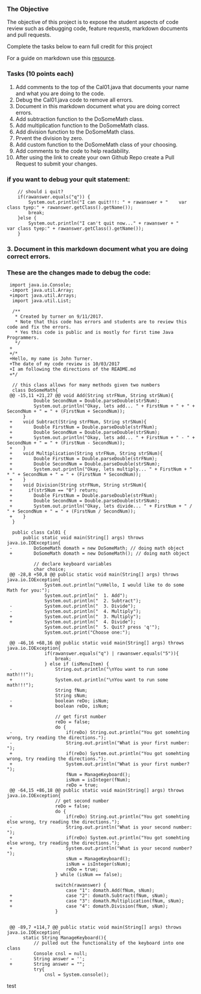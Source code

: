 ### The Objective
The objective of this project is to expose the student aspects of code review such as debugging code, feature requests, markdown documents and pull requests.  

Complete the tasks below to earn full credit for this project

For a guide on markdown use this [resource](http://commonmark.org/help/).

### Tasks (10 points each)
1. Add comments to the top of the Cal01.java that documents your name and what you are doing to the code. 
2. Debug the Cal01.java code to remove all errors. 
3. Document in this markdown document what you are doing correct errors. 
4. Add subtraction function to the DoSomeMath class.
5. Add multiplication function to the DoSomeMath class.
6. Add division function to the DoSomeMath class.
7. Prvent the division by zero.
8. Add custom function to the DoSomeMath class of your choosing. 
9. Add comments to the code to help readability. 
10. After using the link to create your own Github Repo create a Pull Request to submit your changes. 

### if you want to debug your quit statement:
```
    // should i quit?
    if(rawanswer.equals("q")) { 
        System.out.println("I can quit!!!: " + rawanswer + "    var class tyep:" + rawanswer.getClass().getName());
        break;
    }else { 
        System.out.println("I can't quit now..." + rawanswer + "    var class tyep:" + rawanswer.getClass().getName());
    }
```


### 3. Document in this markdown document what you are doing correct errors.
### These are the changes made to debug the code:
```
 import java.io.Console;
 -import java.util.Array;
 +import java.util.Arrays;
  import java.util.List;
  
  /**
   * Created by turner on 9/11/2017.
   * Note that this code has errors and students are to review this code and fix the errors.
   * Yes this code is public and is mostly for first time Java Programmers. 
   */
 + 
 +/*
 +Hello, my name is John Turner.
 +The date of my code review is 10/03/2017
 +I am following the directions of the README.md 
 +*/
  
  // this class allows for many methods given two numbers 
  class DoSomeMath{
 @@ -15,11 +21,27 @@ void Add(String strFNum, String strSNum){
          Double SecondNum = Double.parseDouble(strSNum);
          System.out.println("Okay, lets add... " + FirstNum + " + " + SecondNum + " = " + (FirstNum + SecondNum));
      }
 +    void Subtract(String strFNum, String strSNum){
 +        Double FirstNum = Double.parseDouble(strFNum);
 +        Double SecondNum = Double.parseDouble(strSNum);
 +        System.out.println("Okay, lets add... " + FirstNum + " - " + SecondNum + " = " + (FirstNum - SecondNum));
 +    }
 +    void Multiplication(String strFNum, String strSNum){
 +        Double FirstNum = Double.parseDouble(strFNum);
 +        Double SecondNum = Double.parseDouble(strSNum);
 +        System.out.println("Okay, lets multiply... " + FirstNum + " * " + SecondNum + " = " + (FirstNum * SecondNum));
 +    }
 +    void Division(String strFNum, String strSNum){
 +		if(strSNum == "0") return;
 +        Double FirstNum = Double.parseDouble(strFNum);
 +        Double SecondNum = Double.parseDouble(strSNum);
 +        System.out.println("Okay, lets divide... " + FirstNum + " / " + SecondNum + " = " + (FirstNum / SecondNum));
 +    }
  }
  
  public class Cal01 {
      public static void main(String[] args) throws java.io.IOException{
 -        DoSomeMath domath = new DoSomeMath; // doing math object
 +        DoSomeMath domath = new DoSomeMath(); // doing math object
  
          // declare keyboard variables
          char choice;
 @@ -28,8 +50,8 @@ public static void main(String[] args) throws java.io.IOException{
              System.out.println("\nHello, I would like to do some Math for you:");
              System.out.println("  1. Add");
              System.out.println("  2. Subtract");
 -            System.out.println("  3. Divide");
 -            System.out.println("  4. Multiply");
 +            System.out.println("  3. Multiply");
 +            System.out.println("  4. Divide");
              System.out.println("  5. Quit? press 'q'");
              System.out.print("Choose one:");
  
 @@ -46,16 +68,16 @@ public static void main(String[] args) throws java.io.IOException{
              if(rawanswer.equals("q") | rawanswer.equals("5")){
                  break;
              } else if (isMenuItem) {
 -                String.out.println("\nYou want to run some math!!!");
 +                System.out.println("\nYou want to run some math!!!");
                  String fNum;
                  String sNum;
 -                boolean reDo; isNum;
 +                boolean reDo, isNum;
  
                  // get first number
                  reDo = false;
                  do {
 -                    if(reDo) String.out.println("You got somehting wrong, try reading the directions.");
 -                    String.out.println("What is your first number: ");
 +                    if(reDo) System.out.println("You got somehting wrong, try reading the directions.");
 +                    System.out.println("What is your first number? ");
                      fNum = ManageKeyboard();
                      isNum = isInteger(fNum);
                      reDo = true;
 @@ -64,15 +86,18 @@ public static void main(String[] args) throws java.io.IOException{
                  // get second number
                  reDo = false;
                  do {
 -                    if(reDo) String.out.println("You got somehting else wrong, try reading the directions.");
 -                    String.out.println("What is your second number: ");
 +                    if(reDo) System.out.println("You got somehting else wrong, try reading the directions.");
 +                    System.out.println("What is your second number? ");
                      sNum = ManageKeyboard();
                      isNum = isInteger(sNum);
                      reDo = true;
                  } while (isNum == false);
  
                  switch(rawanswer) {
                      case "1": domath.Add(fNum, sNum);
 +                    case "2": domath.Subtract(fNum, sNum);
 +                    case "3": domath.Multiplication(fNum, sNum);
 +                    case "4": domath.Division(fNum, sNum);
                  }
  
  
 @@ -89,7 +114,7 @@ public static void main(String[] args) throws java.io.IOException{
      static String ManageKeyboard(){
          // pulled out the functionality of the keyboard into one class
          Console cnsl = null;
 -        String answer = '';
 +        String answer = "";
          try{
              cnsl = System.console();
```
test
